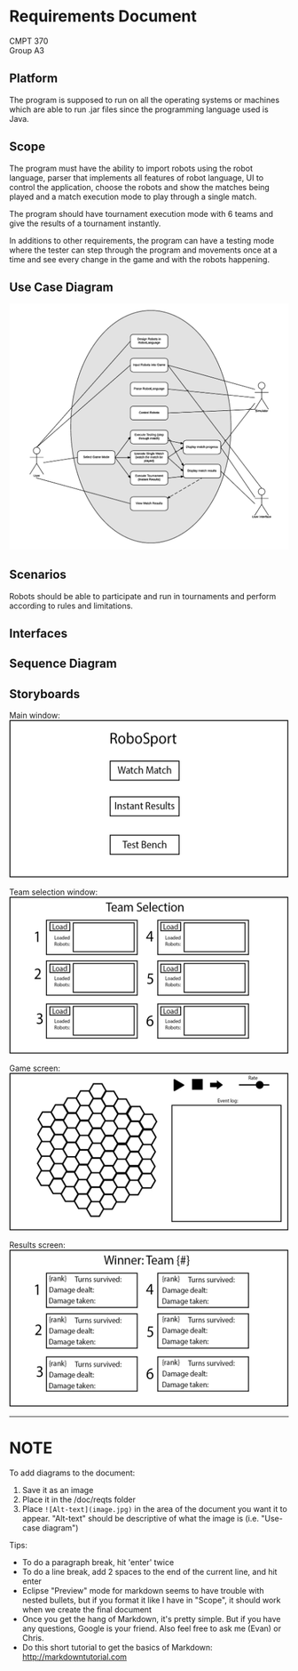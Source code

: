 # Requirements Document
CMPT 370  
Group A3  

## Platform
The program is supposed to run on all the operating systems or machines which are able to run .jar files since the programming language used is Java. 

## Scope

The program must have the ability to import robots using the robot language, parser that implements all features of robot language, UI to control the application, choose the robots and show the matches being played and a match execution mode to play through a single match.

The program should have tournament execution mode with 6 teams and give the results of a tournament instantly.

In additions to other requirements, the program can have a testing mode where the tester can step through the program and movements once at a time and see every change in the game and with the robots happening.

## Use Case Diagram  
![Use Case](use_case.png)

## Scenarios
Robots should be able to participate and run in tournaments and perform according to rules and limitations. 

## Interfaces

## Sequence Diagram

## Storyboards
Main window:
![Main](Main.jpg)

Team selection window:
![Teamselect](Teamselect.jpg)

Game screen:
![Game](Game.jpg)

Results screen:
![Results](Results.jpg)

------

# NOTE

To add diagrams to the document:

1. Save it as an image  
2. Place it in the /doc/reqts folder  
3. Place `![Alt-text](image.jpg)` in the area of the document you want it to appear.  "Alt-text" should be descriptive of what the image is (i.e. "Use-case diagram")

Tips:

* To do a paragraph break, hit 'enter' twice  
* To do a line break, add 2 spaces to the end of the current line, and hit enter
* Eclipse "Preview" mode for markdown seems to have trouble with nested bullets, but if you format it like I have in "Scope", it should work when we create the final document
* Once you get the hang of Markdown, it's pretty simple.  But if you have any questions, Google is your friend.  Also feel free to ask me (Evan) or Chris.
* Do this short tutorial to get the basics of Markdown: http://markdowntutorial.com
